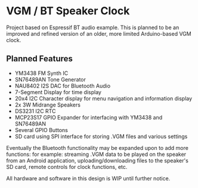 # VGM / BT Speaker Clock

Project based on Espressif BT audio example. This is planned to be an improved and refined version of an older, more limited Arduino-based VGM clock.

## Planned Features

- YM3438 FM Synth IC
- SN76489AN Tone Generator
- NAU8402 I2S DAC for Bluetooth Audio
- 7-Segment Display for time display
- 20x4 I2C Character display for menu navigation and information display
- 2x 3W Midrange Speakers
- DS3231 I2C RTC
- MCP23S17 GPIO Expander for interfacing with YM3438 and SN76489AN
- Several GPIO Buttons
- SD card using SPI interface for storing .VGM files and various settings

Eventually the Bluetooth functionality may be expanded upon to add more functions: for example: streaming .VGM data to be played on the speaker from an
Android application, uploading/downloading files to the speaker's SD card, remote controls for clock functions, etc.

All hardware and software in this design is WIP until further notice.
